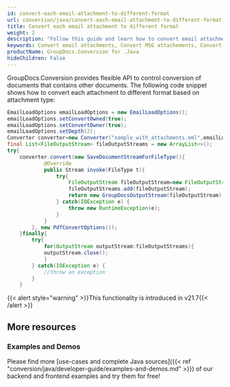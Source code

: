 ```yaml
---
id: convert-each-email-attachment-to-different-format
url: conversion/java/convert-each-email-attachment-to-different-format
title: Convert each email attachment to different format
weight: 2
description: "Follow this guide and learn how to convert email attachments to different format based on attachment type using GroupDocs.Conversion for .Java."
keywords: Convert email attachments, Convert MSG attachements, Convert EML attachments
productName: GroupDocs.Conversion for .Java
hideChildren: False
---
```

GroupDocs.Conversion provides flexible API to control conversion of documents that contains other documents. The following code snippet shows how to convert each attachment to different format based on attachment type:

```java
EmailLoadOptions emailLoadOptions = new EmailLoadOptions();
emailLoadOptions.setConvertOwned(true);
emailLoadOptions.setConvertOwner(true);
emailLoadOptions.setDepth(2);
Converter converter=new Converter("sample_with_attachments.eml",emailLoadOptions);
final List<FileOutputStream> fileOutputStreams = new ArrayList<>();
try{
    converter.convert(new SaveDocumentStreamForFileType(){
            @Override
            public Stream invoke(FileType t){
                try{
                    FileOutputStream fileOutputStream=new FileOutputStream("converted-"+fileOutputStreams.size()+".pdf");
                    fileOutputStreams.add(fileOutputStream);
                    return new GroupDocsOutputStream(fileOutputStream);
                } catch(IOException e) {
                    throw new RuntimeException(e);
                }
            }
        }, new PdfConvertOptions());
    }finally{
        try{
            for(OutputStream outputStream:fileOutputStreams){
            outputStream.close();
            }
        } catch(IOException e) {
            //throw an exception
        }
    }
```

{{< alert style="warning" >}}This functionality is introduced in v21.7{{< /alert >}}

## More resources

### Examples and Demos

Please find more [use-cases and complete Java sources]({{< ref "conversion/java/developer-guide/examples-and-demos.md" >}}) of our backend and frontend examples and try them for free!